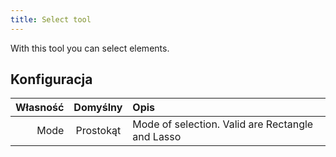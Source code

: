 ```yaml
---
title: Select tool
---
```


With this tool you can select elements.

## Konfiguracja

| Własność |  Domyślny | Opis                                                             |
| -------: | :-------: | :--------------------------------------------------------------- |
|     Mode | Prostokąt | Mode of selection. Valid are Rectangle and Lasso |
